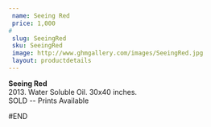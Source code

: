 ```yaml
---
 name: Seeing Red
 price: 1,000
#
 slug: SeeingRed
 sku: SeeingRed
 image: http://www.ghmgallery.com/images/SeeingRed.jpg
 layout: productdetails
---
```

<strong>Seeing Red</strong><br />
 2013. Water Soluble Oil. 30x40 inches.<br />
 SOLD -- Prints Available<br />
 
 
 
 
#END